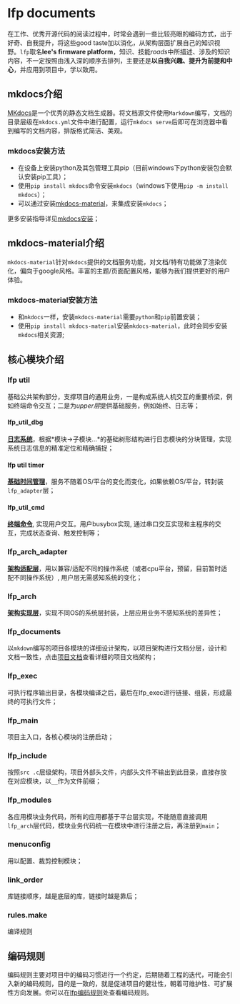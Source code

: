 # lfp documents

在工作、优秀开源代码的阅读过程中，时常会遇到一些比较亮眼的编码方式，出于好奇、自我提升，将这些good taste加以消化，从架构层面扩展自己的知识视野。`lfp`取名**lee's firmware platform**，知识、技能*roads*中所描述、涉及的知识内容，不一定按照由浅入深的顺序去排列，主要还是**以自我兴趣、提升为前提和中心**，并应用到项目中，学以致用。

## mkdocs介绍

[MKdocs](www.mkdocs.org)是一个优秀的静态文档生成器。将文档源文件使用`Markdown`编写，文档的目录层级在`mkdocs.yml`文件中进行配置，运行`mkdocs serve`后即可在浏览器中看到编写的文档内容，排版格式简洁、美观。

### mkdocs安装方法

- 在设备上安装python及其包管理工具pip（目前windows下python安装包会默认安装pip工具）；
- 使用`pip install mkdocs`命令安装`mkdocs`（windows下使用`pip -m install mkdocs`）；
- 可以通过安装[mkdocs-material][mkdocs-material安装]，来集成安装`mkdocs`；

更多安装指导详见[mkdocs安装](https://www.mkdocs.org/#installing-mkdocs)；

## mkdocs-material介绍

`mkdocs-material`针对`mkdocs`提供的文档服务功能，对文档/特有功能做了渲染优化，偏向于google风格。丰富的主题/页面配置风格，能够为我们提供更好的用户体验。

### mkdocs-material安装方法

- 和`mkdocs`一样，安装`mkdocs-material`需要`python`和`pip`前置安装；
- 使用`pip install mkdocs-material`安装`mkdocs-material`，此时会同步安装`mkdocs`相关资源;

## 核心模块介绍

### lfp util

基础公共架构部分，支撑项目的通用业务，一是构成系统人机交互的重要桥梁，例如终端命令交互；二是为*upper层*提供基础服务，例如始终、日志等；

#### lfp_util_dbg

**[日志系统][lfp util]**，根据*模块->子模块...*的基础树形结构进行日志模块的分块管理，实现系统日志信息的精准定位和精确捕捉；

#### lfp util timer

**[基础时间管理][lfp util timer]**，服务不随着OS/平台的变化而变化，如果依赖OS/平台，转封装`lfp_adapter`层；

#### lfp_util_cmd

**[终端命令][lfp util cmd]**, 实现用户交互。用户busybox实现, 通过串口交互实现和主程序的交互，完成状态查询、触发控制等；

### lfp_arch_adapter

**[架构适配层][lfp arch adapter]**，用以兼容/适配不同的操作系统（或者cpu平台，预留，目前暂时适配不同操作系统）, 用户层无需感知系统的变化；

### lfp_arch

**[架构实现层][lfp arch]**，实现不同OS的系统层封装，上层应用业务不感知系统的差异性；

### lfp_documents

以`mkdown`编写的项目各模块的详细设计架构，以项目架构进行文档分层，设计和文档一致性，点击[项目文档][lfp documents]查看详细的项目文档架构；

### lfp_exec

可执行程序输出目录，各模块编译之后，最后在lfp_exec进行链接、组装，形成最终的可执行文件；

### lfp_main

项目主入口，各核心模块的注册启动；

### lfp_include

按照`src .c`层级架构，项目外部头文件，内部头文件不输出到此目录，直接存放在对应模块，以`__`作为文件前缀；

### lfp_modules

各应用模块业务代码，所有的应用都基于平台层实现，不能随意直接调用`lfp_arch`层代码，模块业务代码统一在模块中进行注册之后，再注册到`main`；

### menuconfig

用以配置、裁剪控制模块；

### link_order

库链接顺序，越是底层的库，链接时越是靠后；

### rules.make

编译规则

## 编码规则

编码规则主要对项目中的编码习惯进行一个约定，后期随着工程的迭代，可能会引入新的编码规则，目的是一致的，就是促进项目的健壮性，朝着可维护性、可扩展性方向发展。你可以在[lfp编码规则][programming rules]处查看编码规则。

[mkdocs-material安装]: #mkdocs-material安装方法
[lfp util cmd]: /util/util_cmd/
[lfp util timer]: /util/
[lfp util]: /util/util/
[lfp arch adapter]: /arch_adapter/arch_adaprer/
[lfp arch]: /arch/arch/
[lfp documents]: /./
[programming rules]: /programming_rules/proogramming_rules/



